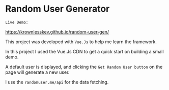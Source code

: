 # Random User Generator

`Live Demo:`

https://krownlesskev.github.io/random-user-gen/

This project was developed with `Vue.Js` to help me learn the framework.

In this project I used the Vue.Js CDN to get a quick start on building a small demo.

A default user is displayed, and clicking the `Get Random User button` on the page will generate a new user.

I use the `randomuser.me/api` for the data fetching.
